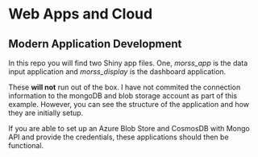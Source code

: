 # Web Apps and Cloud
## Modern Application Development

In this repo you will find two Shiny app files.  One, *morss_app* is the data input application and *morss_display* is the dashboard application.

These **will not** run out of the box.  I have not commited the connection information to the mongoDB and blob storage account as part of this example.  However, you can see the structure of the application and how they are initially setup.

If you are able to set up an Azure Blob Store and CosmosDB with Mongo API and provide the credentials, these applications should then be functional.
